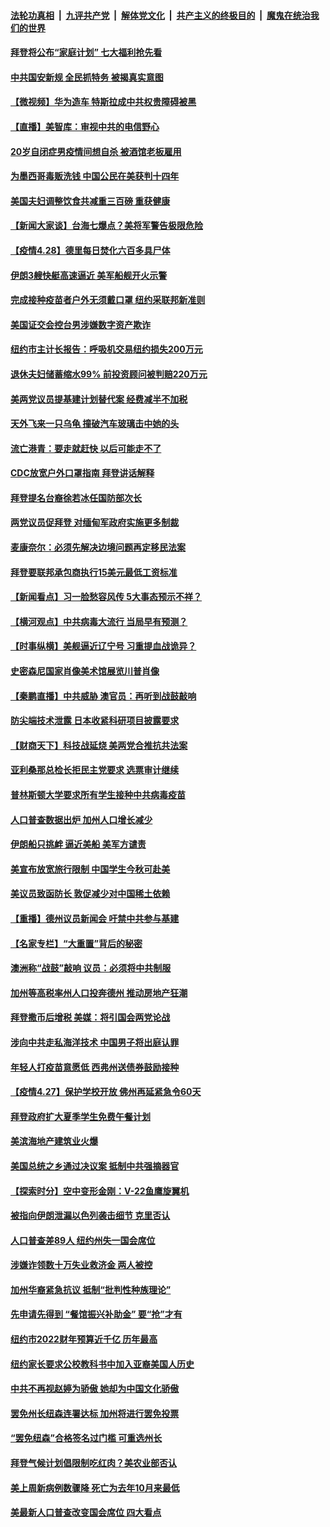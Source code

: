 ####  [法轮功真相](../../../../basic/blob/master/README.md?t=04290131) &nbsp;|&nbsp; [九评共产党](../../../../9ping.md/blob/master/README.md?t=04290131) &nbsp;|&nbsp; [解体党文化](../../../../jtdwh.md/blob/master/README.md?t=04290131)  &nbsp;|&nbsp; [共产主义的终极目的](../../../../gczydzjmd.md/blob/master/README.md?t=04290131) &nbsp;|&nbsp; [魔鬼在统治我们的世界](../../../../mgztzwmdsj.md/blob/master/README.md?t=04290131) 

#### [拜登将公布“家庭计划” 七大福利抢先看](../pages/nsc412/n12911451.md?t=04290131) 

#### [中共国安新规 全民抓特务 被揭真实意图](../pages/nsc412/n12911615.md?t=04290131) 

#### [【微视频】华为造车 特斯拉成中共权贵障碍被黑](../pages/nsc412/n12911442.md?t=04290131) 

#### [【直播】美智库：审视中共的电信野心](../pages/nsc412/n12904508.md?t=04290131) 

#### [20岁自闭症男疫情间想自杀 被酒馆老板雇用](../pages/nsc412/n12911354.md?t=04290131) 

#### [为墨西哥毒贩洗钱 中国公民在美获判十四年](../pages/nsc412/n12911420.md?t=04290131) 

#### [美国夫妇调整饮食共减重三百磅 重获健康](../pages/nsc412/n12910689.md?t=04290131) 

#### [【新闻大家谈】台海七爆点？美将军警告极限危险](../pages/nsc412/n12911129.md?t=04290131) 

#### [【疫情4.28】德里每日焚化六百多具尸体](../pages/nsc412/n12910652.md?t=04290131) 

#### [伊朗3艘快艇高速逼近 美军船舰开火示警](../pages/nsc412/n12910869.md?t=04290131) 

#### [完成接种疫苗者户外无须戴口罩  纽约采联邦新准则](../pages/nsc412/n12910176.md?t=04290131) 

#### [美国证交会控台男涉嫌数字资产欺诈](../pages/nsc412/n12910207.md?t=04290131) 

#### [纽约市主计长报告：呼吸机交易纽约损失200万元](../pages/nsc412/n12910121.md?t=04290131) 

#### [退休夫妇储蓄缩水99% 前投资顾问被判赔220万元](../pages/nsc412/n12910124.md?t=04290131) 

#### [美两党议员提基建计划替代案 经费减半不加税](../pages/nsc412/n12910108.md?t=04290131) 

#### [天外飞来一只乌龟 撞破汽车玻璃击中她的头](../pages/nsc412/n12910157.md?t=04290131) 

#### [流亡港青：要走就赶快 以后可能走不了](../pages/nsc412/n12910232.md?t=04290131) 

#### [CDC放宽户外口罩指南 拜登讲话解释](../pages/nsc412/n12909515.md?t=04290131) 

#### [拜登提名台裔徐若冰任国防部次长](../pages/nsc412/n12909118.md?t=04290131) 

#### [两党议员促拜登 对缅甸军政府实施更多制裁](../pages/nsc412/n12910015.md?t=04290131) 

#### [麦康奈尔：必须先解决边境问题再定移民法案](../pages/nsc412/n12909930.md?t=04290131) 

#### [拜登要联邦承包商执行15美元最低工资标准](../pages/nsc412/n12909917.md?t=04290131) 

#### [【新闻看点】习一脸愁容风传 5大事态预示不祥？](../pages/nsc412/n12909414.md?t=04290131) 

#### [【横河观点】中共病毒大流行 当局早有预测？](../pages/nsc412/n12909690.md?t=04290131) 

#### [【时事纵横】美舰逼近辽宁号 习重提血战诡异？](../pages/nsc412/n12909644.md?t=04290131) 

#### [史密森尼国家肖像美术馆展览川普肖像](../pages/nsc412/n12909726.md?t=04290131) 

#### [【秦鹏直播】中共威胁 澳官员：再听到战鼓敲响](../pages/nsc412/n12909661.md?t=04290131) 

#### [防尖端技术泄露 日本收紧科研项目披露要求](../pages/nsc412/n12909499.md?t=04290131) 

#### [【财商天下】科技战延烧 美两党合推抗共法案](../pages/nsc412/n12908991.md?t=04290131) 

#### [亚利桑那总检长拒民主党要求 选票审计继续](../pages/nsc412/n12909573.md?t=04290131) 

#### [普林斯顿大学要求所有学生接种中共病毒疫苗](../pages/nsc412/n12909578.md?t=04290131) 

#### [人口普查数据出炉 加州人口增长减少](../pages/nsc412/n12909485.md?t=04290131) 

#### [伊朗船只挑衅 逼近美船 美军方谴责](../pages/nsc412/n12909348.md?t=04290131) 

#### [美宣布放宽旅行限制 中国学生今秋可赴美](../pages/nsc412/n12909172.md?t=04290131) 

#### [美议员致函防长 敦促减少对中国稀土依赖](../pages/nsc412/n12909301.md?t=04290131) 

#### [【重播】德州议员新闻会 吁禁中共参与基建](../pages/nsc412/n12895830.md?t=04290131) 

#### [【名家专栏】“大重置”背后的秘密](../pages/nsc412/n12908698.md?t=04290131) 

#### [澳洲称“战鼓”敲响 议员：必须将中共制服](../pages/nsc412/n12909128.md?t=04290131) 

#### [加州等高税率州人口投奔德州 推动房地产狂潮](../pages/nsc412/n12909073.md?t=04290131) 

#### [拜登撒币后增税 美媒：将引国会两党论战](../pages/nsc412/n12908686.md?t=04290131) 

#### [涉向中共走私海洋技术 中国男子将出庭认罪](../pages/nsc412/n12909141.md?t=04290131) 

#### [年轻人打疫苗意愿低 西弗州送债券鼓励接种](../pages/nsc412/n12908898.md?t=04290131) 

#### [【疫情4.27】保护学校开放 佛州再延紧急令60天](../pages/nsc412/n12908256.md?t=04290131) 

#### [拜登政府扩大夏季学生免费午餐计划](../pages/nsc412/n12908830.md?t=04290131) 

#### [美滨海地产建筑业火爆](../pages/nsc412/n12908799.md?t=04290131) 

#### [美国总统之乡通过决议案 抵制中共强摘器官](../pages/nsc412/n12908242.md?t=04290131) 

#### [【探索时分】空中变形金刚：V-22鱼鹰旋翼机](../pages/nsc412/n12907013.md?t=04290131) 

#### [被指向伊朗泄漏以色列袭击细节 克里否认](../pages/nsc412/n12908112.md?t=04290131) 

#### [人口普查差89人 纽约州失一国会席位](../pages/nsc412/n12907769.md?t=04290131) 

#### [涉嫌诈领数十万失业救济金 两人被控](../pages/nsc412/n12907835.md?t=04290131) 

#### [加州华裔紧急抗议 抵制“批判性种族理论”](../pages/nsc412/n12907966.md?t=04290131) 

#### [先申请先得到 “餐馆振兴补助金” 要“抢”才有](../pages/nsc412/n12907941.md?t=04290131) 

#### [纽约市2022财年预算近千亿  历年最高](../pages/nsc412/n12907763.md?t=04290131) 

#### [纽约家长要求公校教科书中加入亚裔美国人历史](../pages/nsc412/n12907830.md?t=04290131) 

#### [中共不再视赵婷为骄傲 她却为中国文化骄傲](../pages/nsc412/n12907553.md?t=04290131) 

#### [罢免州长纽森连署达标 加州将进行罢免投票](../pages/nsc412/n12907654.md?t=04290131) 

#### [“罢免纽森”合格签名过门槛 可重选州长](../pages/nsc412/n12907691.md?t=04290131) 

#### [拜登气候计划倡限制吃红肉？美农业部否认](../pages/nsc412/n12907444.md?t=04290131) 

#### [美上周新病例数骤降 死亡为去年10月来最低](../pages/nsc412/n12907391.md?t=04290131) 

#### [美最新人口普查改变国会席位 四大看点](../pages/nsc412/n12907411.md?t=04290131) 

